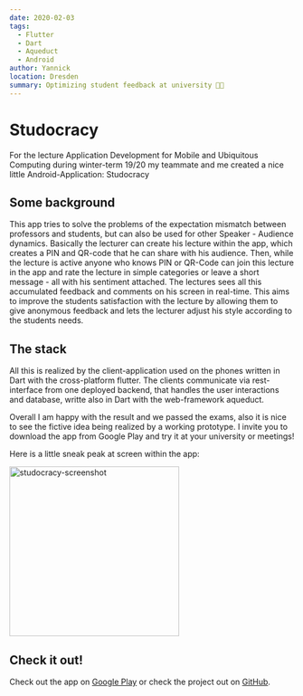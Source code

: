 ```yaml
---
date: 2020-02-03
tags: 
  - Flutter
  - Dart
  - Aqueduct
  - Android
author: Yannick
location: Dresden
summary: Optimizing student feedback at university 👨‍🎓
---
```


# Studocracy

For the lecture Application Development for Mobile and Ubiquitous Computing during winter-term 19/20 my teammate and me created a nice little Android-Application: Studocracy

## Some background

This app tries to solve the problems of the expectation mismatch between professors and students, but can also be used for other Speaker - Audience dynamics.
Basically the lecturer can create his lecture within the app, which creates a PIN and QR-code that he can share with his audience.
Then, while the lecture is active anyone who knows PIN or QR-Code can join this lecture in the app and rate the lecture in simple categories or leave a 
short message - all with his sentiment attached. The lectures sees all this accumulated feedback and comments on his screen in real-time.
This aims to improve the students satisfaction with the lecture by allowing them to give anonymous feedback and lets the lecturer adjust his style according to the students needs.

## The stack

All this is realized by the client-application used on the phones written in Dart with the cross-platform flutter. The clients communicate via rest-interface from one
deployed backend, that handles the user interactions and database, writte also in Dart with the web-framework aqueduct.

Overall I am happy with the result and we passed the exams, also it is nice to see the fictive idea being realized by a working prototype.
I invite you to download the app from Google Play and try it at your university or meetings!

Here is a little sneak peak at screen within the app:

<img src="https://user-images.githubusercontent.com/33640025/86590389-cedc6400-bf8f-11ea-905c-8b967337413f.png" alt="studocracy-screenshot" width="300"/>

## Check it out!

Check out the app on [Google Play](https://play.google.com/store/apps/details?id=de.tudresden.studocracy) or check the project out on [GitHub](https://github.com/YannickSpoerl/Studocracy).

